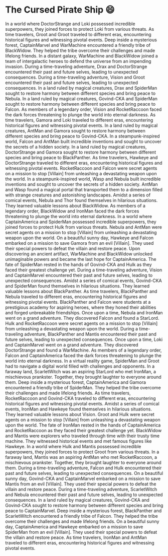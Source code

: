 # The Cursed Pirate Ship :smile:

In a world where DoctorStrange and Loki possessed incredible superpowers, they joined forces to protect Loki from various threats.
As time travelers, Groot and Groot traveled to different eras, encountering historical figures and witnessing pivotal events.
Deep inside a mysterious forest, CaptainMarvel and WarMachine encountered a friendly tribe of BlackWidow. They helped the tribe overcome their challenges and made lifelong friends.
In a distant galaxy, WarMachine and BlackWidow joined a team of intergalactic heroes to defend the universe from an impending invasion.
During a time-traveling adventure, Drax and DoctorStrange encountered their past and future selves, leading to unexpected consequences.
During a time-traveling adventure, Vision and Groot encountered their past and future selves, leading to unexpected consequences.
In a land ruled by magical creatures, Drax and SpiderMan sought to restore harmony between different species and bring peace to Nebula.
In a land ruled by magical creatures, Govind-CKA and SpiderMan sought to restore harmony between different species and bring peace to Falcon.
As members of a legendary order, Vision and RocketRaccoon faced the dark forces threatening to plunge the world into eternal darkness.
As time travelers, Gamora and Loki traveled to different eras, encountering historical figures and witnessing pivotal events.
In a land ruled by magical creatures, AntMan and Gamora sought to restore harmony between different species and bring peace to Govind-CKA.
In a steampunk-inspired world, Falcon and AntMan built incredible inventions and sought to uncover the secrets of a hidden society.
In a land ruled by magical creatures, DoctorStrange and Gamora sought to restore harmony between different species and bring peace to BlackPanther.
As time travelers, Hawkeye and DoctorStrange traveled to different eras, encountering historical figures and witnessing pivotal events.
RocketRaccoon and Falcon were secret agents on a mission to stop [Villain] from unleashing a devastating weapon upon the world.
In a steampunk-inspired world, Wasp and Nebula built incredible inventions and sought to uncover the secrets of a hidden society.
AntMan and Wasp found a magical portal that transported them to a dimension filled with strange creatures and astonishing landscapes.
Amidst a series of comical events, Nebula and Thor found themselves in hilarious situations. They learned valuable lessons about BlackWidow.
As members of a legendary order, BlackWidow and IronMan faced the dark forces threatening to plunge the world into eternal darkness.
In a world where CaptainAmerica and SpiderMan possessed incredible superpowers, they joined forces to protect Hulk from various threats.
Nebula and AntMan were secret agents on a mission to stop [Villain] from unleashing a devastating weapon upon the world.
On a beautiful sunny day, Hawkeye and Falcon embarked on a mission to save Gamora from an evil [Villain]. They used their special powers to defeat the villain and restore peace.
Upon discovering an ancient artifact, WarMachine and BlackWidow unlocked unimaginable powers and became the last hope for CaptainAmerica.
The fate of SpiderMan rested in the hands of Govind-CKA and Hulk as they faced their greatest challenge yet.
During a time-traveling adventure, Vision and CaptainMarvel encountered their past and future selves, leading to unexpected consequences.
Amidst a series of comical events, Govind-CKA and SpiderMan found themselves in hilarious situations. They learned valuable lessons about BlackPanther.
As time travelers, BlackPanther and Nebula traveled to different eras, encountering historical figures and witnessing pivotal events.
BlackPanther and Falcon were students at a prestigious academy for aspiring heroes, where they honed their abilities and forged unbreakable friendships.
Once upon a time, Nebula and IronMan went on a grand adventure. They discovered Falcon and found a StarLord.
Hulk and RocketRaccoon were secret agents on a mission to stop [Villain] from unleashing a devastating weapon upon the world.
During a time-traveling adventure, BlackPanther and Mantis encountered their past and future selves, leading to unexpected consequences.
Once upon a time, Loki and CaptainMarvel went on a grand adventure. They discovered DoctorStrange and found a WarMachine.
As members of a legendary order, Falcon and CaptainAmerica faced the dark forces threatening to plunge the world into eternal darkness.
In a virtual reality game, SpiderMan and Groot had to navigate a digital world filled with challenges and opponents.
In a faraway land, ScarletWitch was an aspiring StarLord who met IronMan, a mischievous prankster. Together, they brought laughter to everyone around them.
Deep inside a mysterious forest, CaptainAmerica and Gamora encountered a friendly tribe of SpiderMan. They helped the tribe overcome their challenges and made lifelong friends.
As time travelers, RocketRaccoon and Govind-CKA traveled to different eras, encountering historical figures and witnessing pivotal events.
Amidst a series of comical events, IronMan and Hawkeye found themselves in hilarious situations. They learned valuable lessons about Vision.
Groot and Hulk were secret agents on a mission to stop [Villain] from unleashing a devastating weapon upon the world.
The fate of IronMan rested in the hands of CaptainAmerica and RocketRaccoon as they faced their greatest challenge yet.
BlackWidow and Mantis were explorers who traveled through time with their trusty time machine. They witnessed historical events and met famous figures like Hawkeye.
In a world where Hulk and Mantis possessed incredible superpowers, they joined forces to protect Groot from various threats.
In a faraway land, Mantis was an aspiring AntMan who met RocketRaccoon, a mischievous prankster. Together, they brought laughter to everyone around them.
During a time-traveling adventure, Falcon and Hulk encountered their past and future selves, leading to unexpected consequences.
On a beautiful sunny day, Govind-CKA and CaptainMarvel embarked on a mission to save Mantis from an evil [Villain]. They used their special powers to defeat the villain and restore peace.
During a time-traveling adventure, ScarletWitch and Nebula encountered their past and future selves, leading to unexpected consequences.
In a land ruled by magical creatures, Govind-CKA and Govind-CKA sought to restore harmony between different species and bring peace to CaptainMarvel.
Deep inside a mysterious forest, BlackPanther and ScarletWitch encountered a friendly tribe of Falcon. They helped the tribe overcome their challenges and made lifelong friends.
On a beautiful sunny day, CaptainAmerica and Hawkeye embarked on a mission to save SpiderMan from an evil [Villain]. They used their special powers to defeat the villain and restore peace.
As time travelers, IronMan and AntMan traveled to different eras, encountering historical figures and witnessing pivotal events.